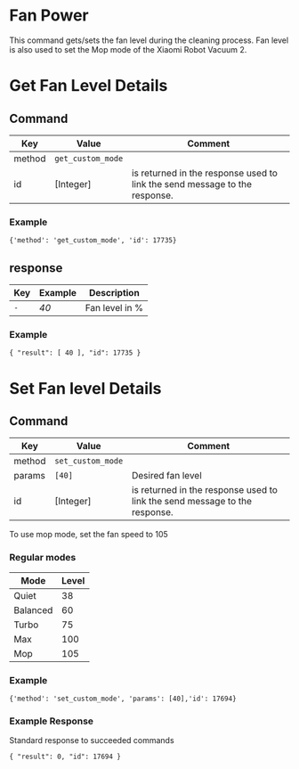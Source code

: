 # Fan Power

This command gets/sets the fan level during the cleaning process. 
Fan level is also used to set the Mop mode of the Xiaomi Robot Vacuum 2.

# Get Fan Level Details
## Command
| Key  | Value  | Comment  |
| ------- | ----------- | ------- |
| method | `get_custom_mode` |  | 
| id   | [Integer] | is returned in the response used to link the send message to the response. |

### Example
`{'method': 'get_custom_mode', 'id': 17735}`

## response
|  Key  | Example | Description |
| ------------ |------ |------------------------------ |
| `-` |  _40_ | Fan level in % |

### Example
`{ "result": [ 40 ], "id": 17735 }`

# Set Fan level Details
## Command
| Key  | Value  | Comment  |
| ------- | ----------- | ------- |
| method | `set_custom_mode` |  | 
| params | `[40] ` | Desired fan level |   
| id   | [Integer] | is returned in the response used to link the send message to the response. |

To use mop mode, set the fan speed to 105

### Regular modes

| Mode     | Level |
| -------- | ----- | 
| Quiet    | 38    |
| Balanced | 60    |
| Turbo    | 75    |
| Max      | 100   |
| Mop      | 105   |

### Example
`{'method': 'set_custom_mode', 'params': [40],'id': 17694} `

### Example Response
Standard response to succeeded commands

`{ "result": 0, "id": 17694 }`
